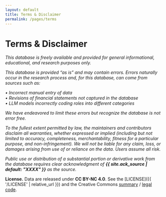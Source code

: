 ```yaml
---
layout: default
title: Terms & Disclaimer
permalink: /pages/terms
---
```


# Terms & Disclaimer

*This database is freely available and provided for general informational, educational, and research purposes only.*

*This database is provided “as is” and may contain errors. Errors naturally occur in the research process and, for this database, can come from sources such as:*

*• Incorrect manual entry of data*  
*• Revisions of financial statements not captured in the database*  
*• LLM models incorrectly coding roles into different categories*  

*We have endeavored to limit these errors but recognize the database is not error free.*

*To the fullest extent permitted by law, the maintainers and contributors disclaim all warranties, whether expressed or implied (including but not limited to accuracy, completeness, merchantability, fitness for a particular purpose, and non-infringement). We will not be liable for any claim, loss, or damages arising from use of or reliance on the data. Users assume all risk.*

*Public use or distribution of a substantial portion or derivative work from the database requires clear acknowledgment of **{{ site.ack_source | default: "XXXX" }}** as the source.*

**License.** Data are released under **CC BY-NC 4.0**. See the [LICENSE]({{ '/LICENSE' | relative_url }}) and the Creative Commons [summary](https://creativecommons.org/licenses/by-nc/4.0/) / [legal code](https://creativecommons.org/licenses/by-nc/4.0/legalcode.en).
